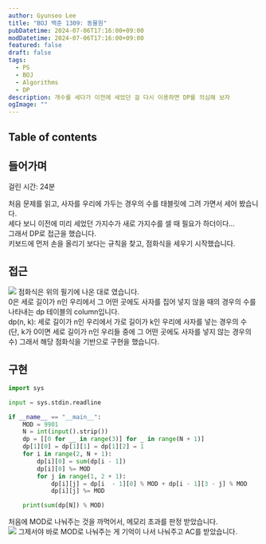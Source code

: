 ```yaml
---
author: Gyunseo Lee
title: "BOJ 백준 1309: 동물원"
pubDatetime: 2024-07-06T17:16:00+09:00
modDatetime: 2024-07-06T17:16:00+09:00
featured: false
draft: false
tags:
  - PS
  - BOJ
  - Algorithms
  - DP
description: 개수를 세다가 이전에 세었던 걸 다시 이용하면 DP를 의심해 보자
ogImage: ""
---
```


## Table of contents

## 들어가며

걸린 시간: 24분

처음 문제를 읽고, 사자를 우리에 가두는 경우의 수를 태블릿에 그려 가면서 세어 봤습니다.  
세다 보니 이전에 미리 세었던 가지수가 새로 가지수를 셀 때 필요가 하더이다...  
그래서 DP로 접근을 했습니다.  
키보드에 먼저 손을 올리기 보다는 규칙을 찾고, 점화식을 세우기 시작했습니다.

## 접근

![](https://res.cloudinary.com/gyunseo-blog/image/upload/f_auto/v1720254092/image_naizbz.png)
점화식은 위의 필기에 나온 대로 였습니다.  
0은 세로 길이가 n인 우리에서 그 어떤 곳에도 사자를 집어 넣지 않을 때의 경우의 수를 나타내는 dp 테이블의 column입니다.  
dp(n, k): 세로 길이가 n인 우리에서 가로 길이가 k인 우리에 사자를 넣는 경우의 수 (단, k가 0이면 세로 길이가 n인 우리들 중에 그 어떤 곳에도 사자를 넣지 않는 경우의 수)
그래서 해당 점화식을 기반으로 구현을 했습니다.

## 구현

```python
import sys

input = sys.stdin.readline

if __name__ == "__main__":
    MOD = 9901
    N = int(input().strip())
    dp = [[0 for __ in range(3)] for _ in range(N + 1)]
    dp[1][0] = dp[1][1] = dp[1][2] = 1
    for i in range(2, N + 1):
        dp[i][0] = sum(dp[i - 1])
        dp[i][0] %= MOD
        for j in range(1, 2 + 1):
            dp[i][j] = dp[i  - 1][0] % MOD + dp[i - 1][3 - j] % MOD
            dp[i][j] %= MOD

    print(sum(dp[N]) % MOD)

```

처음에 MOD로 나눠주는 것을 까먹어서, 메모리 초과를 판정 받았습니다.  
![](https://res.cloudinary.com/gyunseo-blog/image/upload/f_auto/v1720254285/image_cjndxv.png)
그제서야 바로 MOD로 나눠주는 게 기억이 나서 나눠주고 AC를 받았습니다.

